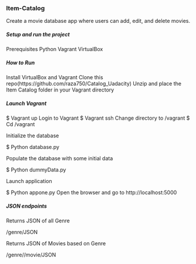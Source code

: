<h3>Item-Catalog</h3>
<p>Create a movie database app where users can add, edit, and delete movies.</p>

<h5>Setup and run the project</h5>
Prerequisites
Python 
Vagrant
VirtualBox
<h5>How to Run</h5>
Install VirtualBox and Vagrant
Clone this repo(https://github.com/raza750/Catalog_Uadacity)
Unzip and place the Item Catalog folder in your Vagrant directory
<h5>Launch Vagrant</h5>
$ Vagrant up 
Login to Vagrant
$ Vagrant ssh
Change directory to /vagrant
$ Cd /vagrant
<p>Initialize the database</p>
$ Python database.py
<p>Populate the database with some initial data</p>
$ Python dummyData.py
<p>Launch application</p>
$ Python appone.py
Open the browser and go to http://localhost:5000
<h5>JSON endpoints</h5>
<p>Returns JSON of all Genre</p>
/genre/JSON
<p>Returns JSON of Movies based on Genre</p>
/genre/<int:genre_id>/movie/JSON
